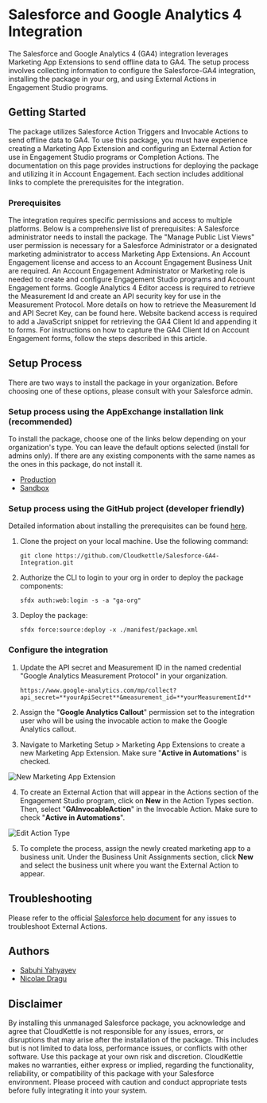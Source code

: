 # Salesforce and Google Analytics 4 Integration
The Salesforce and Google Analytics 4 (GA4) integration leverages Marketing App Extensions to send offline data to GA4. The setup process involves collecting information to configure the Salesforce-GA4 integration, installing the package in your org, and using External Actions in Engagement Studio programs.

## Getting Started
The package utilizes Salesforce Action Triggers and Invocable Actions to send offline data to GA4. To use this package, you must have experience creating a Marketing App Extension and configuring an External Action for use in Engagement Studio programs or Completion Actions. The documentation on this page provides instructions for deploying the package and utilizing it in Account Engagement. Each section includes additional links to complete the prerequisites for the integration.

### Prerequisites
The integration requires specific permissions and access to multiple platforms. Below is a comprehensive list of prerequisites:
A Salesforce administrator needs to install the package.
The "Manage Public List Views" user permission is necessary for a Salesforce Administrator or a designated marketing administrator to access Marketing App Extensions.
An Account Engagement license and access to an Account Engagement Business Unit are required.
An Account Engagement Administrator or Marketing role is needed to create and configure Engagement Studio programs and Account Engagement forms.
Google Analytics 4 Editor access is required to retrieve the Measurement Id and create an API security key for use in the Measurement Protocol. More details on how to retrieve the Measurement Id and API Secret Key, can be found here.
Website backend access is required to add a JavaScript snippet for retrieving the GA4 Client Id and appending it to forms. For instructions on how to capture the GA4 Client Id on Account Engagement forms, follow the steps described in this article.

## Setup Process
There are two ways to install the package in your organization. Before choosing one of these options, please consult with your Salesforce admin.

### Setup process using the AppExchange installation link (recommended)
To install the package, choose one of the links below depending on your organization's type. You can leave the default options selected (install for admins only). If there are any existing components with the same names as the ones in this package, do not install it.

- [Production](https://login.salesforce.com/packaging/installPackage.apexp?p0=04tHu000003kyYj)
- [Sandbox](https://test.salesforce.com/packaging/installPackage.apexp?p0=04tHu000003kyYj)

### Setup process using the GitHub project (developer friendly)

Detailed information about installing the prerequisites can be found [here](https://trailhead.salesforce.com/content/learn/projects/quickstart-vscode-salesforce/start-vscode).

1. Clone the project on your local machine. Use the following command:

    ```git clone https://github.com/Cloudkettle/Salesforce-GA4-Integration.git```
  
2. Authorize the CLI to login to your org in order to deploy the package components:

    ```sfdx auth:web:login -s -a "ga-org"```
3. Deploy the package:

    ```sfdx force:source:deploy -x ./manifest/package.xml```

### Configure the integration

1. Update the API secret and Measurement ID in the named credential "Google Analytics Measurement Protocol" in your organization.

    ```https://www.google-analytics.com/mp/collect?api_secret=**yourApiSecret**&measurement_id=**yourMeasurementId**```

2. Assign the "**Google Analytics Callout**" permission set to the integration user who will be using the invocable action to make the Google Analytics callout.

3. Navigate to Marketing Setup > Marketing App Extensions to create a new Marketing App Extension. Make sure "**Active in Automations**" is checked.

![New Marketing App Extension](https://info.cloudkettle.com/l/876711/2023-08-29/588b9y/876711/1693338739Jg1aKsWz/ae_Marketing_App_Extension.png&sa=D&source=docs&ust=1693342373600098&usg=AOvVaw1pGQxLDaiauH8h2qqPKIHe)

4. To create an External Action that will appear in the Actions section of the Engagement Studio program, click on **New** in the Action Types section. Then, select "**GAInvocableAction**" in the Invocable Action. Make sure to check "**Active in Automations**".

![Edit Action Type](https://info.cloudkettle.com/l/876711/2023-08-29/588bb2/876711/1693338740u08iZl7z/ae_Action.png)

5. To complete the process, assign the newly created marketing app to a business unit. Under the Business Unit Assignments section, click **New** and select the business unit where you want the External Action to appear.

## Troubleshooting
Please refer to the official [Salesforce help document](https://help.salesforce.com/s/articleView?id=000393472&type=1) for any issues to troubleshoot External Actions.

## Authors
- [Sabuhi Yahyayev](https://www.linkedin.com/in/sabuhiy/)
- [Nicolae Dragu](https://www.linkedin.com/in/nicolae-dragu-12525049/)

## Disclaimer
By installing this unmanaged Salesforce package, you acknowledge and agree that CloudKettle is not responsible for any issues, errors, or disruptions that may arise after the installation of the package. This includes but is not limited to data loss, performance issues, or conflicts with other software. Use this package at your own risk and discretion. CloudKettle makes no warranties, either express or implied, regarding the functionality, reliability, or compatibility of this package with your Salesforce environment. Please proceed with caution and conduct appropriate tests before fully integrating it into your system.


